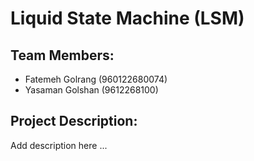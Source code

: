 # Liquid State Machine (LSM)

## Team Members:
- Fatemeh Golrang (960122680074)
- Yasaman Golshan (9612268100)

## Project Description:
Add description here ...
